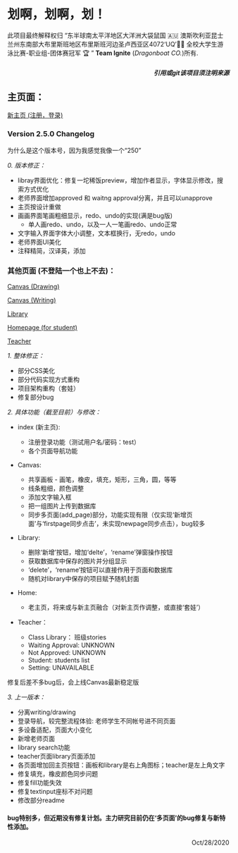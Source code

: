 # 划啊，划啊，划！

此项目最终解释权归 “东半球南太平洋地区大洋洲大袋鼠国 🇦🇺 澳斯吹利亚昆士兰州东南部大布里斯班地区布里斯班河边圣卢西亚区4072‘UQ’🏊🏻‍  全校大学生游泳比赛-职业组-团体赛冠军 🏆️ ” **Team Ignite** (*Dragonboat CO.*)所有.

##### <div align="right">*引用或git该项目须注明来源*</div>

## 主页面：

[新主页 (注册，登录)](https://s4523761-fableous.uqcloud.net/index/index.php)

### Version 2.5.0 Changelog

为什么是这个版本号，因为我感觉我像一个“250”

<i>0. 版本修正：</i>
+ libray界面优化：修复一坨稀饭preview，增加作者显示，字体显示修改，搜索方式优化
+ 老师界面增加approved 和 waitng approval分离，并且可以unapprove
+ 主页按设计重做
+ 画画界面笔画粗细显示，redo、undo的实现(满是bug版)
  + 单人画redo、undo，以及一人一笔画redo、undo正常
+ 文字输入界面字体大小调整，文本框换行，无redo，undo
+ 老师界面UI美化
+ 注释精简，汉译英，添加

### 其他页面 (不登陆一个也上不去)：

[Canvas (Drawing)](https://s4523761-fableous.uqcloud.net/index/Canvas/index.php)

[Canvas (Writing)](https://s4523761-fableous.uqcloud.net/index/Canvas/textStory.php)

[Library](https://s4523761-fableous.uqcloud.net/index/Canvas/library.php)

[Homepage (for student)](https://s4523761-fableous.uqcloud.net/index/Canvas/home.php)

[Teacher](https://s4523761-fableous.uqcloud.net/index/Canvas/teacher.php)

<i>1. 整体修正：</i>
- 部分CSS美化
- 部分代码实现方式重构
- 项目架构重构（套娃）
- 修复部分bug

<i>2. 具体功能（截至目前）与修改：</i>

+ index (新主页):
  - 注册登录功能（测试用户名/密码：test）
  - 各个页面导航功能

+ Canvas:
  - 共享画板 - 画笔，橡皮，填充，矩形，三角，圆，等等
  - 线条粗细，颜色调整
  - 添加文字输入框
  - 把一组图片上传到数据库
  - 同步多页面(add_page)部分，功能实现有限（仅实现‘新增页面’与‘firstpage同步点击’，未实现newpage同步点击），bug较多

+ Library:
  - 删除‘新增’按钮，增加‘delte’，‘rename’弹窗操作按钮
  - 获取数据库中保存的图片并分组显示
  - ‘delete’，‘rename’按钮可以直接作用于页面和数据库
  - 随机对library中保存的项目赋予随机封面

+ Home:
  - 老主页，将来或与新主页融合（对新主页作调整，或直接‘套娃’）
  
+ Teacher：
  - Class Library： 班级stories
  - Waiting Approval: UNKNOWN
  - Not Approved: UNKNOWN
  - Student: students list
  - Setting: UNAVAILABLE

修复后差不多bug后，会上线Canvas最新稳定版

<i>3. 上一版本：</i>
- 分离writing/drawing
- 登录导航，较完整流程体验: 老师学生不同帐号进不同页面
- 多设备适配，页面大小变化
- 新增老师页面
- library search功能
- teacher页面library页面添加
- 各页面增加回主页按钮：画板和library是右上角图标；teacher是左上角文字
- 修复填充，橡皮颜色同步问题
- 修复fill功能失效
- 修复textinput座标不对问题
- 修改部分readme


#### bug特别多，但近期没有修复计划。主力研究目前仍在‘多页面’的bug修复与新特性添加。

<div align="right">Oct/28/2020</div>
